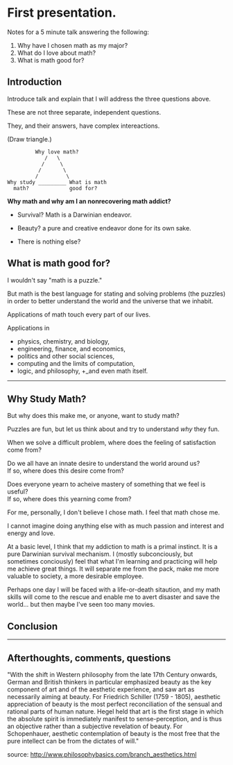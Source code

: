 # First presentation.

Notes for a 5 minute talk answering the following:

1. Why have I chosen math as my major?  
2. What do I love about math?  
3. What is math good for?

## Introduction

Introduce talk and explain that I will address the three questions above.

These are not three separate, independent questions.  

They, and their answers, have complex intereactions.

(Draw triangle.)

             Why love math?
                /   \
               /     \
	          /       \
		     /         \
	Why study _________ What is math
      math?             good for?



**Why math and why am I an nonrecovering math addict?**

+ Survival?  Math is a Darwinian endeavor.

+ Beauty?  a pure and creative endeavor done for its own sake.

+ There is nothing else?


## What is math good for?

I wouldn't say "math is a puzzle." 

But math is the best language for stating and solving problems (the
puzzles) in order to better understand the world and the universe that we
inhabit.

Applications of math touch every part of our lives.  

Applications in 

+ physics, chemistry, and biology, 
+ engineering, finance, and economics, 
+ politics and other social sciences,
+ computing and the limits of computation, 
+ logic, and philosophy,
+_and even math itself.


-------------------------------------------------------------

## Why Study Math?

But why does this make me, or anyone, want to study math?  

Puzzles are fun, but let us think about and try to understand *why* they fun.  

When we solve a difficult problem, where does the feeling of satisfaction come from?  

Do we all have an innate desire to understand the world around us?  
If so, where does this desire come from?

Does everyone yearn to acheive mastery of something that we feel is useful?  
If so, where does this yearning come from?

For me, personally, I don't believe I chose math.  I feel that math chose me.  

I cannot imagine doing anything else with as much passion and interest and
energy and love.  

At a basic level, I think that my addiction to math is a primal instinct.  It is
a pure Darwinian survival mechanism.  I (mostly subconciously, but sometimes conciously) 
feel that what I'm learning and practicing will help me achieve great things.
It will separate me from the pack, make me more valuable to society, a more
desirable employee. 

Perhaps one day I will be faced with a life-or-death sitaution, and my math
skills will come to the rescue and enable me to avert disaster and save the
world... but then maybe I've seen too many movies. 


## Conclusion


----------------------------------------------------------------------

## Afterthoughts, comments, questions

"With the shift in Western philosophy from the late 17th Century onwards, German
and British thinkers in particular emphasized beauty as the key component of art
and of the aesthetic experience, and saw art as necessarily aiming at
beauty. For Friedrich Schiller (1759 - 1805), aesthetic appreciation of beauty
is the most perfect reconciliation of the sensual and rational parts of human
nature. Hegel held that art is the first stage in which the absolute spirit is
immediately manifest to sense-perception, and is thus an objective rather than a
subjective revelation of beauty. For Schopenhauer, aesthetic contemplation of
beauty is the most free that the pure intellect can be from the dictates of
will."

source: http://www.philosophybasics.com/branch_aesthetics.html



